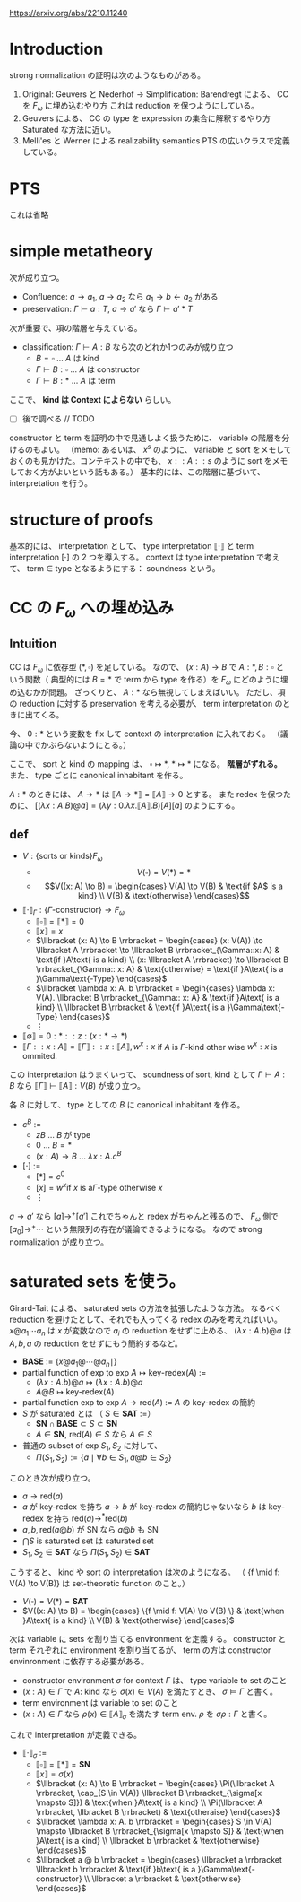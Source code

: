 https://arxiv.org/abs/2210.11240

# Introduction
strong normalization の証明は次のようなものがある。

1. Original: Geuvers と Nederhof -> Simplification: Barendregt による、 CC を $F_\omega$ に埋め込むやり方
  これは reduction を保つようにしている。
2. Geuvers による、 CC の type を expression の集合に解釈するやり方
  Saturated な方法に近い。
3. Melli'es と Werner による realizability semantics
  PTS の広いクラスで定義している。

# PTS
これは省略

# simple metatheory
次が成り立つ。
- Confluence: $a \to a_1$, $a \to a_2$ なら $a_1 \to b \leftarrow a_2$ がある
- preservation: $\Gamma \vdash a: T$, $a \to a'$ なら $\Gamma \vdash a'* T$

次が重要で、項の階層を与えている。
- classification: $\Gamma \vdash A: B$ なら次のどれか1つのみが成り立つ
  - $B = \square$ ... $A$ は kind
  - $\Gamma \vdash B: \square$ ... $A$ は constructor
  - $\Gamma \vdash B: *$ ... $A$ は term

ここで、 **kind は Context によらない** らしい。
- [ ] 後で調べる // TODO

constructor と term を証明の中で見通しよく扱うために、 variable の階層を分けるのもよい。
（memo: あるいは、 $x^s$ のように、 variable と sort をメモしておくのも見かけた。コンテキストの中でも、 $x::A::s$ のように sort をメモしておく方がよいという話もある。）
基本的には、この階層に基づいて、 interpretation を行う。

# structure of proofs
基本的には、 interpretation として、 type interpretation $\llbracket \cdot \rrbracket$ と term interpretation $\lbrack \cdot \rbrack$ の 2 つを導入する。
context は type interpretation で考えて、 term $\in$ type となるようにする： soundness という。

# CC の $F_\omega$ への埋め込み
## Intuition
CC は $F_\omega$ に依存型 $(*, \square)$ を足している。
なので、 $(x: A) \to B$ で $A: *, B: \square$ という関数（ 典型的には $B=*$ で term から type を作る）を $F_\omega$ にどのように埋め込むかが問題。
ざっくりと、 $A: *$ なら無視してしまえばいい。
ただし、項の reduction に対する preservation を考える必要が、 term interpretation のときに出てくる。

今、 $0: *$ という変数を fix して context の interpretation に入れておく。
（議論の中でかぶらないようにとる。）

ここで、 sort と kind の mapping は、 $\square \mapsto *$, $* \mapsto *$ になる。 **階層がずれる。**
また、 type ごとに canonical inhabitant を作る。

$A: *$ のときには、 $A \to *$ は $\llbracket A \to * \rrbracket = \llbracket A \rrbracket \to 0$ とする。
また redex を保つために、 $\lbrack (\lambda x: A. B) @ a \rbrack = (\lambda y: 0. \lambda x. \llbracket A \rrbracket. B) \lbrack A \rbrack \lbrack a \rbrack$ のようにする。

## def

- $V: \{\text{sorts or kinds}\} F_\omega$
  - $$V(\square) = V(*) = *$$
  - $$V((x: A) \to B) = \begin{cases}
    V(A) \to V(B) & \text{if $A$ is a kind} \\
    V(B) & \text{otherwise}
    \end{cases}$$
- $\llbracket \cdot \rrbracket_{\Gamma}: \{\Gamma\text{-constructor}\} \to F_\omega$
  - $\llbracket \square \rrbracket = \llbracket * \rrbracket = 0$
  - $\llbracket x \rrbracket = x$
  - $\llbracket (x: A) \to B \rrbracket = \begin{cases}
    (x: V(A)) \to \llbracket A \rrbracket \to \llbracket B \rrbracket_{\Gamma::x: A} & \text{if }A\text{ is a kind} \\
    (x: \llbracket A \rrbracket) \to \llbracket B \rrbracket_{\Gamma:: x: A} & \text{otherwise} = \text{if }A\text{ is a }\Gamma\text{-Type}
    \end{cases}$
  - $\llbracket \lambda x: A. b \rrbracket = \begin{cases}
    \lambda x: V(A). \llbracket B \rrbracket_{\Gamma:: x: A} & \text{if }A\text{ is a kind} \\
    \llbracket B \rrbracket & \text{if }A\text{ is a }\Gamma\text{-Type}
    \end{cases}$
  - $\vdots$
- $\llbracket \emptyset \rrbracket = 0:* :: z: (x: * \to *)$
- $\llbracket \Gamma::x: A \rrbracket = \llbracket \Gamma \rrbracket :: x: \llbracket A \rrbracket, w^x: x$ if $A$ is $\Gamma$-kind other wise $w^x: x$ is ommited.

この interpretation はうまくいって、 soundness of sort, kind として $\Gamma \vdash A: B$ なら $\llbracket \Gamma \rrbracket \vdash \llbracket A \rrbracket: V(B)$ が成り立つ。

各 $B$ に対して、 type としての $B$ に canonical inhabitant を作る。
- $c^B$ :=
  - $z B$ ... $B$ が type
  - $0$ ... $B = *$
  - $(x: A) \to B$ ... $\lambda x: A. c^B$
- $\lbrack \cdot \rbrack$ :=
  - $\lbrack * \rbrack = c^0$
  - $\lbrack x \rbrack = w^x \text{if }x\text{ is a}\Gamma\text{-type otherwise } x$
  - $\vdots$

$a \to a'$ なら $\lbrack a \rbrack \to^+ \lbrack a' \rbrack$
これでちゃんと redex がちゃんと残るので、 $F_\omega$ 側で $\lbrack a_0 \rbrack \to^+ \cdots$ という無限列の存在が議論できるようになる。
なので strong normalization が成り立つ。

# saturated sets を使う。
Girard-Tait による、 saturated sets の方法を拡張したような方法。
なるべく reduction を避けたとして、それでも入ってくる redex のみを考えればいい。
$x @ a_1 \cdots a_n$ は $x$ が変数なので $a_i$ の reduction をせずに止める、 $(\lambda x: A. b) @ a$ は $A, b, a$ の reduction をせずにもう簡約するなど。 

- $\textbf{BASE}$ := $\{x@a_1 @ \cdots @ a_n \mid\}$
- partial function of exp to exp $A \mapsto \text{key-redex}(A)$ :=
  - $(\lambda x: A. b) @ a \mapsto (\lambda x: A. b) @ a$
  - $A @ B \mapsto \text{key-redex}(A)$ 
- partial function exp to exp $A \to \text{red}(A)$ := $A$ の key-redex の簡約
- $S$ が saturated とは （ $S \in \textbf{SAT}$ :=）
  - $\textbf{SN} \cap \textbf{BASE} \subset S \subset \textbf{SN}$
  - $A \in \textbf{SN}$, $\text{red}(A) \in S$ なら $A \in S$
- 普通の subset of exp $S_1, S_2$ に対して、
  - $\Pi(S_1, S_2) := \{a \mid \forall b \in S_1, a@b \in S_2\}$

このとき次が成り立つ。
- $a \to \text{red}(a)$
- $a$ が key-redex を持ち $a \to b$ が key-redex の簡約じゃないなら $b$ は key-redex を持ち $\text{red}(a) \to^* \text{red}(b)$
- $a, b, \text{red}(a @ b)$ が SN なら $a @ b$ も SN
- $\bigcap S\text{ is saturated set}$ は saturated set
- $S_1, S_2 \in \textbf{SAT}$ なら $\Pi(S_1, S_2) \in \textbf{SAT}$

こうすると、 kind や sort の interpretation は次のようになる。
（ \{f \mid f: V(A) \to V(B)\} は set-theoretic function のこと。）
- $V(\square) = V(*) = \textbf{SAT}$
- $V((x: A) \to B) = \begin{cases}
  \{f \mid f: V(A) \to V(B) \} & \text{when }A\text{ is a kind} \\
  V(B) & \text{otherwise} \end{cases}$

次は variable に sets を割り当てる environment を定義する。
constructor と term それぞれに environment を割り当てるが、 term の方は constructor envinronment に依存する必要がある。

- constructor environment $\sigma$ for context $\Gamma$ は、 type variable to set のこと
- $(x: A) \in \Gamma$ で $A$: kind なら $\sigma(x) \in V(A)$ を満たすとき、 $\sigma \vDash \Gamma$ と書く。
- term environment は variable to set のこと
- $(x: A) \in \Gamma$ なら $\rho(x) \in \llbracket A \rrbracket_{\sigma}$ を満たす term env. $\rho$ を $\sigma \rho: \Gamma$ と書く。

これで interpretation が定義できる。

- $\llbracket \cdot \rrbracket_\sigma$ :=
  - $\llbracket \square \rrbracket = \llbracket * \rrbracket = \textbf{SN}$
  - $\llbracket x \rrbracket = \sigma(x)$
  - $\llbracket (x: A) \to B \rrbracket = \begin{cases}
    \Pi(\llbracket A \rrbracket, \cap_{S \in V(A)} \llbracket B \rrbracket_{\sigma[x \mapsto S]}) & \text{when }A\text{ is a kind} \\
    \Pi(\llbracket A \rrbracket, \llbracket B \rrbracket) & \text{otheraise}
    \end{cases}$
  - $\llbracket \lambda x: A. b \rrbracket = \begin{cases}
    S \in V(A) \mapsto \llbracket B \rrbracket_{\sigma[x \mapsto S]} & \text{when }A\text{ is a kind} \\
    \llbracket b \rrbracket & \text{otherwise}
    \end{cases}$
  - $\llbracket a @ b \rrbracket = \begin{cases}
    \llbracket a \rrbracket \llbracket b \rrbracket & \text{if }b\text{ is a }\Gamma\text{-constructor} \\
    \llbracket a \rrbracket & \text{otherwise}
    \end{cases}$
